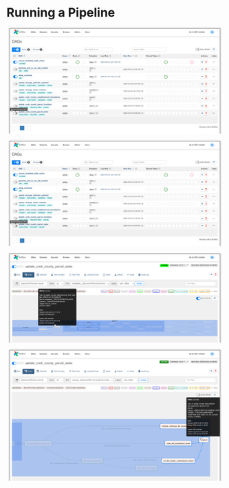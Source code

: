 # Running a Pipeline

![Select the PostgreSQL database driver](/assets/imgs/airflow/01_initial_dag_view__unpausing_a_DAG.png)

![Unpause a DAG](/assets/imgs/airflow/01_initial_dag_view__unpausing_a_DAG.png)

![High level DAG graph view](/assets/imgs/airflow/03_DAG_initial_run_graph_view_high_level.png)

![a DAG after a successful run](/assets/imgs/airflow/04_DAG_run_graph_view_after_all_tasks_finish_successfully.png)